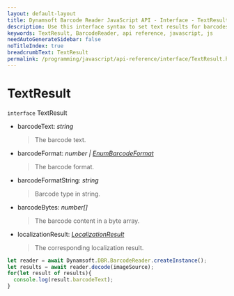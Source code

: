 ```yaml
---
layout: default-layout
title: Dynamsoft Barcode Reader JavaScript API - Interface - TextResult
description: Use this interface syntax to set text results for barcodes in Dynamsoft Barcode Reader for JavaScript.
keywords: TextResult, BarcodeReader, api reference, javascript, js
needAutoGenerateSidebar: false
noTitleIndex: true
breadcrumbText: TextResult
permalink: /programming/javascript/api-reference/interface/TextResult.html
---
```



# TextResult

`interface` TextResult

* barcodeText: *string*

  > The barcode text.

* barcodeFormat: *number &#124; [EnumBarcodeFormat](../enum/EnumBarcodeFormat.md)*

  > The barcode format.

* barcodeFormatString: *string*

  > Barcode type in string.

* barcodeBytes: *number&#91;&#93;*

  > The barcode content in a byte array.

* localizationResult: *[LocalizationResult](LocalizationResult.md)*

  > The corresponding localization result.

```js
let reader = await Dynamsoft.DBR.BarcodeReader.createInstance();
let results = await reader.decode(imageSource);
for(let result of results){
  console.log(result.barcodeText);
}
```

